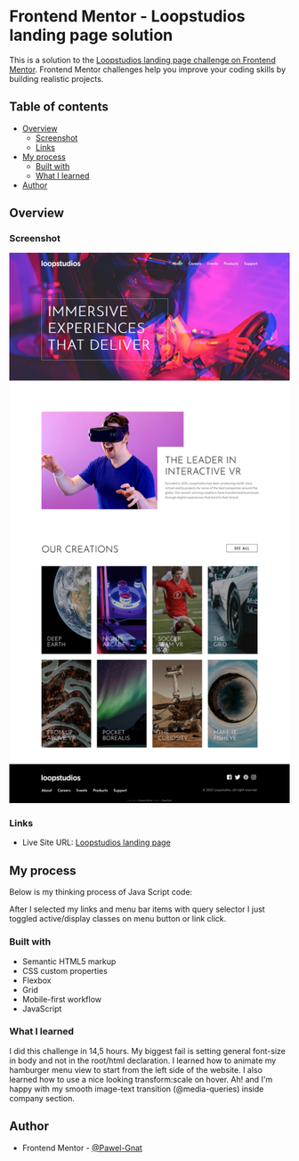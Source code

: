 # Frontend Mentor - Loopstudios landing page solution

This is a solution to the [Loopstudios landing page challenge on Frontend Mentor](https://www.frontendmentor.io/challenges/loopstudios-landing-page-N88J5Onjw). Frontend Mentor challenges help you improve your coding skills by building realistic projects.

## Table of contents

- [Overview](#overview)
  - [Screenshot](#screenshot)
  - [Links](#links)
- [My process](#my-process)
  - [Built with](#built-with)
  - [What I learned](#what-i-learned)
- [Author](#author)

## Overview

### Screenshot

![](./screenshot.jpg)

### Links

- Live Site URL: [Loopstudios landing page](https://pawel-gnat.github.io/Frontend-Mentor-Loopstudios-landing-page/)

## My process

Below is my thinking process of Java Script code:

After I selected my links and menu bar items with query selector I just toggled active/display classes on menu button or link click.

### Built with

- Semantic HTML5 markup
- CSS custom properties
- Flexbox
- Grid
- Mobile-first workflow
- JavaScript

### What I learned

I did this challenge in 14,5 hours. My biggest fail is setting general font-size in body and not in the root/html declaration. I learned how to animate my hamburger menu view to start from the left side of the website. I also learned how to use a nice looking transform:scale on hover. Ah! and I'm happy with my smooth image-text transition (@media-queries) inside company section.

## Author

- Frontend Mentor - [@Pawel-Gnat](https://www.frontendmentor.io/profile/Pawel-Gnat)
